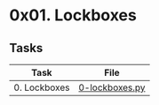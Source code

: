 # 0x01. Lockboxes

## Tasks

| Task | File |
| ---- | ---- |
| 0. Lockboxes | [0-lockboxes.py](./0-lockboxes.py) |

